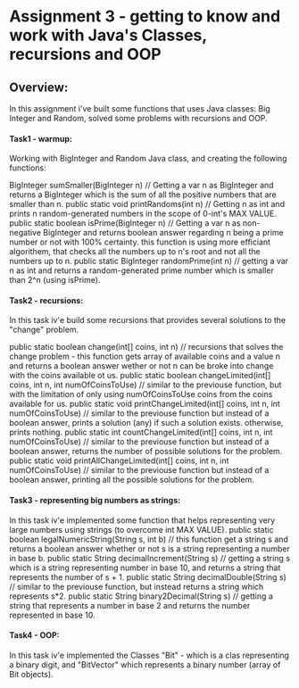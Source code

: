 # Assignment 3 - getting to know and work with Java's Classes, recursions and OOP

## Overview:
In this assignment i've built some functions that uses Java classes: Big Integer and Random, solved some problems with recursions and OOP.

#### Task1 - warmup:
Working with BigInteger and Random Java class, and creating the following functions:

BigInteger sumSmaller(BigInteger n) // Getting a var n as BigInteger and returns a BigInteger which is the sum of all the positive numbers that are smaller than n.
public static void printRandoms(int n) // Getting n as int and prints n random-generated numbers in the scope of 0-int's MAX VALUE.
public static boolean isPrime(BigInteger n) // Getting a var n as non-negative BigInteger and returns boolean answer regarding n being a prime number or not with 100% certainty.
this function is using more efficiant algorithem, that checks all the numbers up to n's root and not all the numbers up to n.
public static BigInteger randomPrime(int n) // getting a var n as int and returns a random-generated prime number which is smaller than 2^n (using isPrime).

#### Task2 - recursions:
In this task iv'e build some recursions that provides several solutions to the "change" problem.

public static boolean change(int[] coins, int n) // recursions that solves the change problem - this function gets array of available coins and a value n and returns a boolean answer wether or not n can be broke into change with the coins available ot us.
public static boolean changeLimited(int[] coins, int n, int numOfCoinsToUse) // similar to the previouse function, but with the limitation of only using numOfCoinsToUse coins from the coins available for us.
public static void printChangeLimited(int[] coins, int n, int numOfCoinsToUse) // similar to the previouse function but instead of a boolean answer, prints a solution (any) if such a solution exists. otherwise, prints nothing.
public static int countChangeLimited(int[] coins, int n, int numOfCoinsToUse) // similar to the previouse function but instead of a boolean answer, returns the number of possible solutions for the problem.
public static void printAllChangeLimited(int[] coins, int n, int numOfCoinsToUse) // similar to the previouse function but instead of a boolean answer, printing all the possible solutions for the problem.

#### Task3 - representing big numbers as strings:
In this task iv'e implemented some function that helps representing very large numbers using strings (to overcome int MAX VALUE).
public static boolean legalNumericString(String s, int b) // this function get a string s and returns a boolean answer whether or not s is a string representing a number in base b.
public static String decimalIncrement(String s) // getting a string s which is a string representing number in base 10, and returns a string that represents the number of s + 1.
public static String decimalDouble(String s) // similar to the previouse function, but instead returns a string which represents s*2.
public static String binary2Decimal(String s) // getting a string that represents a number in base 2 and returns the number represented in base 10.

#### Task4 - OOP:
In this task iv'e implemented the Classes "Bit" - which is a clas representing a binary digit, and "BitVector" which represents a binary number (array of Bit objects).



